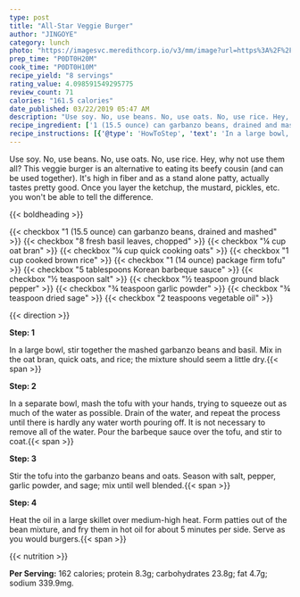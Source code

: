 ```yaml
---
type: post
title: "All-Star Veggie Burger"
author: "JINGOYE"
category: lunch
photo: "https://imagesvc.meredithcorp.io/v3/mm/image?url=https%3A%2F%2Fimages.media-allrecipes.com%2Fuserphotos%2F747842.jpg"
prep_time: "P0DT0H20M"
cook_time: "P0DT0H10M"
recipe_yield: "8 servings"
rating_value: 4.098591549295775
review_count: 71
calories: "161.5 calories"
date_published: 03/22/2019 05:47 AM
description: "Use soy. No, use beans. No, use oats. No, use rice. Hey, why not use them all? This veggie burger is an alternative to eating its beefy cousin (and can be used together). It's high in fiber and as a stand alone patty, actually tastes pretty good. Once you layer the ketchup, the mustard, pickles, etc. you won't be able to tell the difference."
recipe_ingredient: ['1 (15.5 ounce) can garbanzo beans, drained and mashed', '8 fresh basil leaves, chopped', '¼ cup oat bran', '¼ cup quick cooking oats', '1 cup cooked brown rice', '1 (14 ounce) package firm tofu', '5 tablespoons Korean barbeque sauce ', '½ teaspoon salt', '½ teaspoon ground black pepper', '¾ teaspoon garlic powder', '¾ teaspoon dried sage', '2 teaspoons vegetable oil']
recipe_instructions: [{'@type': 'HowToStep', 'text': 'In a large bowl, stir together the mashed garbanzo beans and basil. Mix in the oat bran, quick oats, and rice; the mixture should seem a little dry.\n'}, {'@type': 'HowToStep', 'text': 'In a separate bowl, mash the tofu with your hands, trying to squeeze out as much of the water as possible. Drain of the water, and repeat the process until there is hardly any water worth pouring off. It is not necessary to remove all of the water. Pour the barbeque sauce over the tofu, and stir to coat.\n'}, {'@type': 'HowToStep', 'text': 'Stir the tofu into the garbanzo beans and oats. Season with salt, pepper, garlic powder, and sage; mix until well blended.\n'}, {'@type': 'HowToStep', 'text': 'Heat the oil in a large skillet over medium-high heat. Form patties out of the bean mixture, and fry them in hot oil for about 5 minutes per side. Serve as you would burgers.\n'}]
---
```


Use soy. No, use beans. No, use oats. No, use rice. Hey, why not use them all? This veggie burger is an alternative to eating its beefy cousin (and can be used together). It's high in fiber and as a stand alone patty, actually tastes pretty good. Once you layer the ketchup, the mustard, pickles, etc. you won't be able to tell the difference. 

{{< boldheading >}}

{{< checkbox "1 (15.5 ounce) can garbanzo beans, drained and mashed" >}}
{{< checkbox "8  fresh basil leaves, chopped" >}}
{{< checkbox "¼ cup oat bran" >}}
{{< checkbox "¼ cup quick cooking oats" >}}
{{< checkbox "1 cup cooked brown rice" >}}
{{< checkbox "1 (14 ounce) package firm tofu" >}}
{{< checkbox "5 tablespoons Korean barbeque sauce" >}}
{{< checkbox "½ teaspoon salt" >}}
{{< checkbox "½ teaspoon ground black pepper" >}}
{{< checkbox "¾ teaspoon garlic powder" >}}
{{< checkbox "¾ teaspoon dried sage" >}}
{{< checkbox "2 teaspoons vegetable oil" >}}


{{< direction >}}

**Step: 1**

In a large bowl, stir together the mashed garbanzo beans and basil. Mix in the oat bran, quick oats, and rice; the mixture should seem a little dry.{{< span >}}

**Step: 2**

In a separate bowl, mash the tofu with your hands, trying to squeeze out as much of the water as possible. Drain of the water, and repeat the process until there is hardly any water worth pouring off. It is not necessary to remove all of the water. Pour the barbeque sauce over the tofu, and stir to coat.{{< span >}}

**Step: 3**

Stir the tofu into the garbanzo beans and oats. Season with salt, pepper, garlic powder, and sage; mix until well blended.{{< span >}}

**Step: 4**

Heat the oil in a large skillet over medium-high heat. Form patties out of the bean mixture, and fry them in hot oil for about 5 minutes per side. Serve as you would burgers.{{< span >}}

{{< nutrition >}}

**Per Serving:** 162 calories; protein 8.3g; carbohydrates 23.8g; fat 4.7g; sodium 339.9mg.